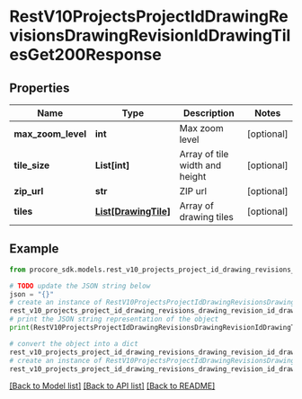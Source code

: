 # RestV10ProjectsProjectIdDrawingRevisionsDrawingRevisionIdDrawingTilesGet200Response


## Properties

Name | Type | Description | Notes
------------ | ------------- | ------------- | -------------
**max_zoom_level** | **int** | Max zoom level | [optional] 
**tile_size** | **List[int]** | Array of tile width and height | [optional] 
**zip_url** | **str** | ZIP url | [optional] 
**tiles** | [**List[DrawingTile]**](DrawingTile.md) | Array of drawing tiles | [optional] 

## Example

```python
from procore_sdk.models.rest_v10_projects_project_id_drawing_revisions_drawing_revision_id_drawing_tiles_get200_response import RestV10ProjectsProjectIdDrawingRevisionsDrawingRevisionIdDrawingTilesGet200Response

# TODO update the JSON string below
json = "{}"
# create an instance of RestV10ProjectsProjectIdDrawingRevisionsDrawingRevisionIdDrawingTilesGet200Response from a JSON string
rest_v10_projects_project_id_drawing_revisions_drawing_revision_id_drawing_tiles_get200_response_instance = RestV10ProjectsProjectIdDrawingRevisionsDrawingRevisionIdDrawingTilesGet200Response.from_json(json)
# print the JSON string representation of the object
print(RestV10ProjectsProjectIdDrawingRevisionsDrawingRevisionIdDrawingTilesGet200Response.to_json())

# convert the object into a dict
rest_v10_projects_project_id_drawing_revisions_drawing_revision_id_drawing_tiles_get200_response_dict = rest_v10_projects_project_id_drawing_revisions_drawing_revision_id_drawing_tiles_get200_response_instance.to_dict()
# create an instance of RestV10ProjectsProjectIdDrawingRevisionsDrawingRevisionIdDrawingTilesGet200Response from a dict
rest_v10_projects_project_id_drawing_revisions_drawing_revision_id_drawing_tiles_get200_response_from_dict = RestV10ProjectsProjectIdDrawingRevisionsDrawingRevisionIdDrawingTilesGet200Response.from_dict(rest_v10_projects_project_id_drawing_revisions_drawing_revision_id_drawing_tiles_get200_response_dict)
```
[[Back to Model list]](../README.md#documentation-for-models) [[Back to API list]](../README.md#documentation-for-api-endpoints) [[Back to README]](../README.md)


